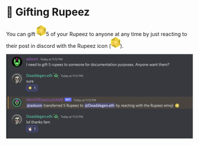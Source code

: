 # 🎁 Gifting Rupeez

You can gift <img src="../../.gitbook/assets/Rupeez-small (6).png" alt="" data-size="line">5 of your Rupeez to anyone at any time by just reacting to their post in discord with the Rupeez icon (<img src="../../.gitbook/assets/Rupeez-small (6).png" alt="" data-size="line">).

![](<../../.gitbook/assets/image (25).png>)
